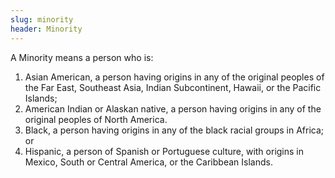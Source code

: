 ```yaml
---
slug: minority
header: Minority
---
```


A Minority means a person who is:

1. Asian American, a person having origins in any of the original peoples of the Far East, Southeast Asia, Indian Subcontinent, Hawaii, or the Pacific Islands;
2. American Indian or Alaskan native, a person having origins in any of the original peoples of North America.
3. Black, a person having origins in any of the black racial groups in Africa; or
4. Hispanic, a person of Spanish or Portuguese culture, with origins in Mexico, South or Central America, or the Caribbean Islands.
